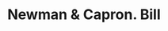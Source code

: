 ---
doi: 10.7916/D8766SGB
date_other: '1870'
date_other_textual: 1870-1879
form: printed ephemera
genre:
- Invoices
name:
- Newman & Capron
object_in_context_url: https://biggert.cul.columbia.edu/items/view/ave_biggert_01667
subject_hierarchical_geographic:
- New York, New York, United States
subject_name:
- Newman & Capron
title: Newman & Capron. Bill
sort_title: Newman & Capron. Bill
call_number: ave_biggert_01667
coordinates:
- 40.71277777777778,-74.00583333333333
pid: ave_biggert_01667
identifiers: ave_biggert_01667
thumbnail: false
permalink: /biggert/ave_biggert_01667/
layout: iiif-image-page
---
